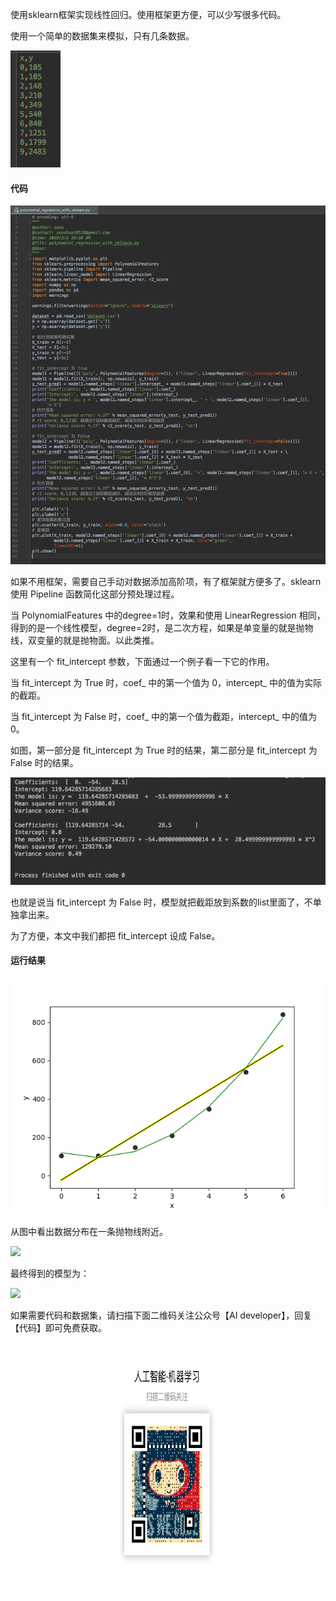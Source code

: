 使用sklearn框架实现线性回归。使用框架更方便，可以少写很多代码。

使用一个简单的数据集来模拟，只有几条数据。

![](image/24.png)

#### 代码

![](image/35.png)

如果不用框架，需要自己手动对数据添加高阶项，有了框架就方便多了。sklearn 使用 Pipeline 函数简化这部分预处理过程。

当 PolynomialFeatures 中的degree=1时，效果和使用 LinearRegression 相同，得到的是一个线性模型，degree=2时，是二次方程，如果是单变量的就是抛物线，双变量的就是抛物面。以此类推。

这里有一个 fit_intercept 参数，下面通过一个例子看一下它的作用。

当 fit_intercept 为 True 时，coef_ 中的第一个值为 0，intercept_ 中的值为实际的截距。

当 fit_intercept 为 False 时，coef_ 中的第一个值为截距，intercept_ 中的值为 0。

如图，第一部分是 fit_intercept 为 True 时的结果，第二部分是 fit_intercept 为 False 时的结果。

![](image/41.png)

也就是说当 fit_intercept 为 False 时，模型就把截距放到系数的list里面了，不单独拿出来。

为了方便，本文中我们都把 fit_intercept 设成 False。

#### 运行结果

![](image/33.png)

从图中看出数据分布在一条抛物线附近。

![](/Users/sunshuai/Desktop/machine-learning/image/37.png)

最终得到的模型为：

![](/Users/sunshuai/Desktop/machine-learning/image/38.png)

如果需要代码和数据集，请扫描下面二维码关注公众号【AI developer】，回复【代码】即可免费获取。

<div align=center>
<div style="align: center" >
<img src="qrcode.png"   width = "300" height = "400" />
</div>